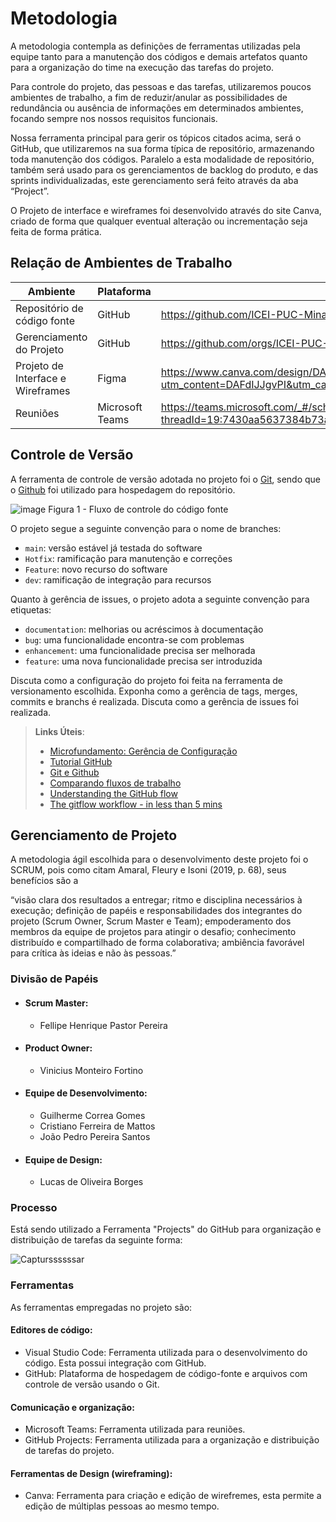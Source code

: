 
# Metodologia

A metodologia contempla as definições de ferramentas utilizadas pela equipe tanto para a manutenção dos códigos e demais artefatos quanto para a organização do time na execução das tarefas do projeto.

Para controle do projeto, das pessoas e das tarefas, utilizaremos poucos ambientes de trabalho, a fim de reduzir/anular as possibilidades de redundância ou ausência de informações em determinados ambientes, focando sempre nos nossos requisitos funcionais.

Nossa ferramenta principal para gerir os tópicos citados acima, será o GitHub, que utilizaremos na sua forma típica de repositório, armazenando toda manutenção dos códigos. Paralelo a esta modalidade de repositório, também será usado para os gerenciamentos de backlog do produto, e das sprints individualizadas, este gerenciamento será feito através da aba “Project”.

O Projeto de interface e wireframes foi desenvolvido através do site Canva, criado de forma que qualquer eventual alteração ou incrementação seja feita de forma prática.

## Relação de Ambientes de Trabalho

|     Ambiente  |    Plataforma      |     Link    |
|--------------------|------------------------------------|----------------------------------------|
| Repositório de código fonte | GitHub |  https://github.com/ICEI-PUC-Minas-PMV-ADS/pmv-ads-2023-1-e3-proj-mov-t7-estocaai  
|  Gerenciamento do Projeto |   GitHub  |https://github.com/orgs/ICEI-PUC-Minas-PMV-ADS/projects/322/views/1?layout=boardaguardando |  
|  Projeto de Interface e  Wireframes  | Figma  |  https://www.canva.com/design/DAFdIJJgvPI/JDl18NWAIuokLG-SKyn5fA/edit?utm_content=DAFdIJJgvPI&utm_campaign=designshare&utm_medium=link2&utm_source=sharebutton   |
|  Reuniões  |  Microsoft Teams  | https://teams.microsoft.com/_#/school/conversations/EstocaAi?threadId=19:7430aa5637384b73ac287b0f4db90d90@thread.tacv2&ctx=channel|
## Controle de Versão

A ferramenta de controle de versão adotada no projeto foi o
[Git](https://git-scm.com/), sendo que o [Github](https://github.com)
foi utilizado para hospedagem do repositório.

![image](https://user-images.githubusercontent.com/100283917/228841525-20e84bd3-4b1c-4804-ba7e-a04ab5fc2158.png)
Figura 1 - Fluxo de controle do código fonte

O projeto segue a seguinte convenção para o nome de branches:

- `main`: versão estável já testada do software
- `Hotfix`: ramificação para manutenção e correções
- `Feature`: novo recurso do software
- `dev`: ramificação de integração para recursos

Quanto à gerência de issues, o projeto adota a seguinte convenção para
etiquetas:

- `documentation`: melhorias ou acréscimos à documentação
- `bug`: uma funcionalidade encontra-se com problemas
- `enhancement`: uma funcionalidade precisa ser melhorada
- `feature`: uma nova funcionalidade precisa ser introduzida

Discuta como a configuração do projeto foi feita na ferramenta de versionamento escolhida. Exponha como a gerência de tags, merges, commits e branchs é realizada. Discuta como a gerência de issues foi realizada.

> **Links Úteis**:
> - [Microfundamento: Gerência de Configuração](https://pucminas.instructure.com/courses/87878/)
> - [Tutorial GitHub](https://guides.github.com/activities/hello-world/)
> - [Git e Github](https://www.youtube.com/playlist?list=PLHz_AreHm4dm7ZULPAmadvNhH6vk9oNZA)
>  - [Comparando fluxos de trabalho](https://www.atlassian.com/br/git/tutorials/comparing-workflows)
> - [Understanding the GitHub flow](https://guides.github.com/introduction/flow/)
> - [The gitflow workflow - in less than 5 mins](https://www.youtube.com/watch?v=1SXpE08hvGs)

## Gerenciamento de Projeto

A metodologia ágil escolhida para o desenvolvimento deste projeto foi o SCRUM, pois como citam Amaral, Fleury e Isoni (2019, p. 68), seus benefícios são a

“visão clara dos resultados a entregar; ritmo e disciplina necessários à execução; definição de papéis e responsabilidades dos integrantes do projeto (Scrum Owner, Scrum Master e Team); empoderamento dos membros da equipe de projetos para atingir o desafio; conhecimento distribuído e compartilhado de forma colaborativa; ambiência favorável para crítica às ideias e não às pessoas.”

### Divisão de Papéis

- #### Scrum Master: 
  - Fellipe Henrique Pastor Pereira
- #### Product Owner:
  - Vinicius Monteiro Fortino
- #### Equipe de Desenvolvimento:
  - Guilherme Correa Gomes
  - Cristiano Ferreira de Mattos
  - João Pedro Pereira Santos
- #### Equipe de Design:
  - Lucas de Oliveira Borges

### Processo

Está sendo utilizado a Ferramenta "Projects" do GitHub para organização e distribuição de tarefas da seguinte forma:

![Capturssssssar](https://user-images.githubusercontent.com/100283917/228700294-1e30711a-c671-418e-b37f-9daa0e222ca5.PNG)


### Ferramentas

As ferramentas empregadas no projeto são:

#### Editores de código: 

- Visual Studio Code: Ferramenta utilizada para o desenvolvimento do código. Esta possui integração com GitHub.
- GitHub:  Plataforma de hospedagem de código-fonte e arquivos com controle de versão usando o Git.

#### Comunicação e organização:

- Microsoft Teams: Ferramenta utilizada para reuniões.
- GitHub Projects: Ferramenta utilizada para a organização e distribuição de tarefas do projeto.

#### Ferramentas de Design (wireframing):

- Canva: Ferramenta para criação e edição de wirefremes, esta permite a edição de múltiplas pessoas ao mesmo tempo.
